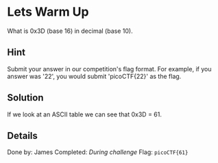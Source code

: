 # Lets Warm Up
What is 0x3D (base 16) in decimal (base 10).

## Hint
Submit your answer in our competition's flag format. For example, if you answer was '22', you would submit 'picoCTF{22}' as the flag.

## Solution
If we look at an ASCII table we can see that 0x3D = 61.

## Details
Done by: James
Completed: *During challenge*
Flag: `picoCTF{61}`